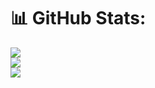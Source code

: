 # 📊 GitHub Stats:
![](https://github-readme-stats.vercel.app/api?username=suncto&theme=synthwave&hide_border=false&include_all_commits=true&count_private=false)<br/>
![](https://github-readme-streak-stats.herokuapp.com/?user=suncto&theme=synthwave&hide_border=false)<br/>
![](https://github-readme-stats.vercel.app/api/top-langs/?username=suncto&theme=synthwave&hide_border=false&include_all_commits=true&count_private=true&layout=compact)
